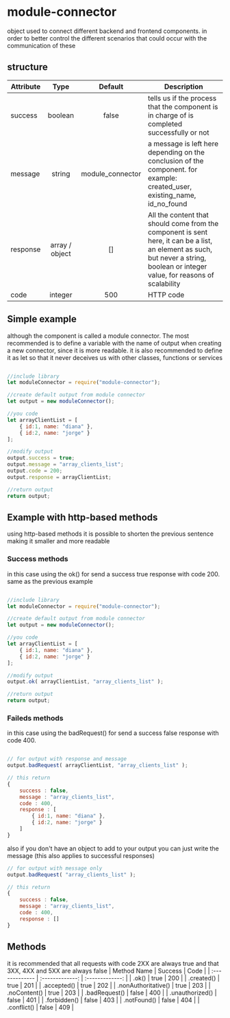 # module-connector

object used to connect different backend and frontend components. in order to better control the different scenarios that could occur with the communication of these

## structure

| Attribute  | Type | Default | Description |
| ------------- | :-------------: | :-------------: | ------------- |
| success  | boolean | false | tells us if the process that the component is in charge of is completed successfully or not |
| message  | string | module_connector | a message is left here depending on the conclusion of the component. for example: created_user, existing_name, id_no_found  |
| response  | array / object | [] | All the content that should come from the component is sent here, it can be a list, an element as such, but never a string, boolean or integer value, for reasons of scalability  |
| code  | integer | 500 | HTTP code |

## Simple example

although the component is called a module connector. The most recommended is to define a variable with the name of output when creating a new connector, since it is more readable. it is also recommended to define it as let so that it never deceives us with other classes, functions or services

```javascript

//include library
let moduleConnector = require("module-connector");

//create default output from module connector
let output = new moduleConnector();

//you code
let arrayClientList = [
    { id:1, name: "diana" },
    { id:2, name: "jorge" }
];

//modify output
output.success = true;
output.message = "array_clients_list";
output.code = 200;
output.response = arrayClientList;

//return output
return output;

```

## Example with http-based methods

using http-based methods it is possible to shorten the previous sentence making it smaller and more readable

### Success methods

in this case using the ok() for send a success true response with code 200. same as the previous example

```javascript

//include library
let moduleConnector = require("module-connector");

//create default output from module connector
let output = new moduleConnector();

//you code
let arrayClientList = [
    { id:1, name: "diana" },
    { id:2, name: "jorge" }
];

//modify output
output.ok( arrayClientList, "array_clients_list" );

//return output
return output;

```

### Faileds methods

in this case using the badRequest() for send a success false response with code 400.

```javascript

// for output with response and message
output.badRequest( arrayClientList, "array_clients_list" );

// this return
{
    success : false,
    message : "array_clients_list",
    code : 400,
    response : [
        { id:1, name: "diana" },
        { id:2, name: "jorge" }
    ]
}

```

also if you don't have an object to add to your output you can just write the message (this also applies to successful responses)

```javascript
// for output with message only
output.badRequest( "array_clients_list" );

// this return
{
    success : false,
    message : "array_clients_list",
    code : 400,
    response : []
}
```

## Methods
it is recommended that all requests with code 2XX are always true and that 3XX, 4XX and 5XX are always false
| Method&nbsp;Name  | Success | Code |
| :------------- | :-------------: | :-------------: |
| .ok()  | true | 200 |
| .created()  | true | 201 |
| .accepted()  | true | 202 |
| .nonAuthoritative()  | true | 203 |
| .noContent()  | true | 203 |
| .badRequest()  | false | 400 |
| .unauthorized()  | false | 401 |
| .forbidden()  | false | 403 |
| .notFound()  | false | 404 |
| .conflict()  | false | 409 |
